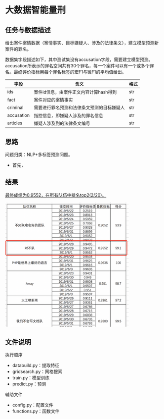 # 大数据智能量刑

## 任务与数据描述

给出案件案情数据（案情事实、目标嫌疑人、涉及的法律条文），建立模型预测新案件的罪名。

数据集字段描述如下，其中测试集没有accusation字段，需要建立模型预测。accusation所表示的罪名空间共有30个罪名，每一个案件可以有一个或多个罪名。最终评价指标用每个罪名标签的宏F1与微F1的平均值给出。

字段|含义|格式
---|---|---
ids|案件id信息，由案件正文内容计算hash得到|str
fact|案件对应的案情事实	|str
criminal|需要进行罪名预测和法律条文预测的目标嫌疑人|str
accusation|指控信息，即嫌疑人涉及的罪名信息|str
articles|嫌疑人涉及到的法律条文编号|str

## 思路

问题归类：NLP+多标签预测问题。


- 首先，

## 结果

[最终成绩为0.9552，在所有队伍中排名top2(2/20)。](http://bigdata.dlut.edu.cn/info/1002/1116.htm)

<img src='result.png' width=400 />


## 文件说明

执行顺序

- databuild.py：提取特征
- gridsearch.py：网格搜索
- train.py：模型训练
- predict.py：预测

辅助文件

- config.py：配置文件
- functions.py：函数文件



